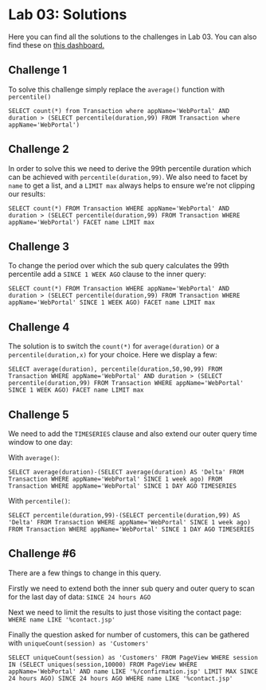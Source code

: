 # Lab 03: Solutions
Here you can find all the solutions to the challenges in Lab 03. You can also find these on [this dashboard.](https://onenr.io/0nQxlZ9ndQV)

## Challenge 1
To solve this challenge simply replace the `average()` function with `percentile()`
```
SELECT count(*) from Transaction where appName='WebPortal' AND duration > (SELECT percentile(duration,99) FROM Transaction where appName='WebPortal')
```

## Challenge 2
In order to solve this we need to derive the 99th percentile duration which can be achieved with `percentile(duration,99)`. We also need to facet by `name` to get a list, and a `LIMIT max` always helps to ensure we're not clipping our results:

```
SELECT count(*) FROM Transaction WHERE appName='WebPortal' AND duration > (SELECT percentile(duration,99) FROM Transaction WHERE appName='WebPortal') FACET name LIMIT max
```

## Challenge 3
To change the period over which the sub query calculates the 99th percentile add a `SINCE 1 WEEK AGO` clause to the inner query:

```
SELECT count(*) FROM Transaction WHERE appName='WebPortal' AND duration > (SELECT percentile(duration,99) FROM Transaction WHERE appName='WebPortal' SINCE 1 WEEK AGO) FACET name LIMIT max
```

## Challenge 4
The solution is to switch the `count(*)` for `average(duration)` or a `percentile(duration,x)` for your choice. Here we display a few:
 
```
SELECT average(duration), percentile(duration,50,90,99) FROM Transaction WHERE appName='WebPortal' AND duration > (SELECT percentile(duration,99) FROM Transaction WHERE appName='WebPortal' SINCE 1 WEEK AGO) FACET name LIMIT max
```

## Challenge 5
We need to add the `TIMESERIES` clause and also extend our outer query time window to one day:

With `average()`:
```
SELECT average(duration)-(SELECT average(duration) AS 'Delta' FROM Transaction WHERE appName='WebPortal' SINCE 1 week ago) FROM Transaction WHERE appName='WebPortal' SINCE 1 DAY AGO TIMESERIES
```

With `percentile()`:
```
SELECT percentile(duration,99)-(SELECT percentile(duration,99) AS 'Delta' FROM Transaction WHERE appName='WebPortal' SINCE 1 week ago) FROM Transaction WHERE appName='WebPortal' SINCE 1 DAY AGO TIMESERIES
```

## Challenge #6
There are a few  things to change in this query.

 Firstly we need to extend both the inner sub query and outer query to scan for the last day of data: `SINCE 24 hours AGO`

 Next we need to limit the results to just those visiting the contact page: `WHERE name LIKE '%contact.jsp'`

 Finally the question asked for number of customers, this can be gathered with `uniqueCount(session) as 'Customers'`

```
SELECT uniqueCount(session) as 'Customers' FROM PageView WHERE session  IN (SELECT uniques(session,10000) FROM PageView WHERE appName='WebPortal' AND name LIKE '%/confirmation.jsp' LIMIT MAX SINCE 24 hours AGO) SINCE 24 hours AGO WHERE name LIKE '%contact.jsp'
```